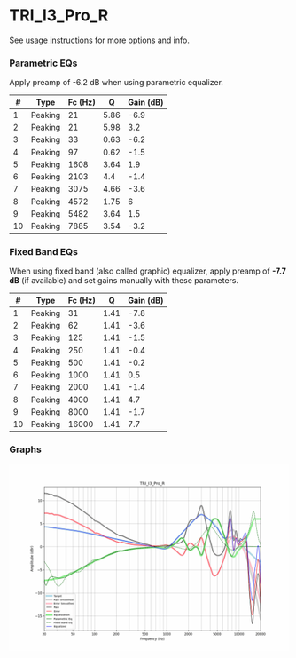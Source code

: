 # TRI_I3_Pro_R
See [usage instructions](https://github.com/jaakkopasanen/AutoEq#usage) for more options and info.

### Parametric EQs
Apply preamp of -6.2 dB when using parametric equalizer.

|   # | Type    |   Fc (Hz) |    Q |   Gain (dB) |
|-----|---------|-----------|------|-------------|
|   1 | Peaking |        21 | 5.86 |        -6.9 |
|   2 | Peaking |        21 | 5.98 |         3.2 |
|   3 | Peaking |        33 | 0.63 |        -6.2 |
|   4 | Peaking |        97 | 0.62 |        -1.5 |
|   5 | Peaking |      1608 | 3.64 |         1.9 |
|   6 | Peaking |      2103 | 4.4  |        -1.4 |
|   7 | Peaking |      3075 | 4.66 |        -3.6 |
|   8 | Peaking |      4572 | 1.75 |         6   |
|   9 | Peaking |      5482 | 3.64 |         1.5 |
|  10 | Peaking |      7885 | 3.54 |        -3.2 |

### Fixed Band EQs
When using fixed band (also called graphic) equalizer, apply preamp of **-7.7 dB** (if available) and set gains manually with these parameters.

|   # | Type    |   Fc (Hz) |    Q |   Gain (dB) |
|-----|---------|-----------|------|-------------|
|   1 | Peaking |        31 | 1.41 |        -7.8 |
|   2 | Peaking |        62 | 1.41 |        -3.6 |
|   3 | Peaking |       125 | 1.41 |        -1.5 |
|   4 | Peaking |       250 | 1.41 |        -0.4 |
|   5 | Peaking |       500 | 1.41 |        -0.2 |
|   6 | Peaking |      1000 | 1.41 |         0.5 |
|   7 | Peaking |      2000 | 1.41 |        -1.4 |
|   8 | Peaking |      4000 | 1.41 |         4.7 |
|   9 | Peaking |      8000 | 1.41 |        -1.7 |
|  10 | Peaking |     16000 | 1.41 |         7.7 |

### Graphs
![](./TRI_I3_Pro_R.png)
